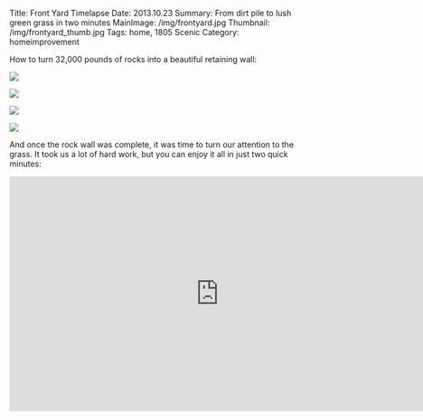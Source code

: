 Title: Front Yard Timelapse
Date: 2013.10.23
Summary: From dirt pile to lush green grass in two minutes
MainImage: /img/frontyard.jpg
Thumbnail: /img/frontyard_thumb.jpg
Tags: home, 1805 Scenic
Category: homeimprovement

How to turn 32,000 pounds of rocks into a beautiful retaining wall:

<p><img src="/img/landscaping/front1.jpg" class="largeimg" /></p>
<p><img src="/img/landscaping/front2.jpg" class="largeimg" /></p>
<p><img src="/img/landscaping/front3.jpg" class="largeimg" /></p>
<p><img src="/img/landscaping/front4.jpg" class="largeimg" /></p>

And once the rock wall was complete, it was time to turn our attention to the grass. It took us a lot of hard work, but you can enjoy it all in just two quick minutes:

<p>
<iframe width="740" height="416" src="https://www.youtube.com/embed/iG3isjHWB8Y?rel=0" frameborder="0" allow="accelerometer; autoplay; encrypted-media; gyroscope; picture-in-picture" allowfullscreen></iframe>
</p>
